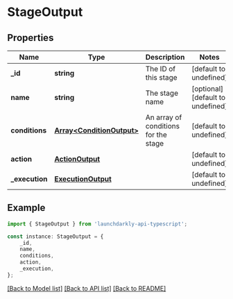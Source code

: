# StageOutput


## Properties

Name | Type | Description | Notes
------------ | ------------- | ------------- | -------------
**_id** | **string** | The ID of this stage | [default to undefined]
**name** | **string** | The stage name | [optional] [default to undefined]
**conditions** | [**Array&lt;ConditionOutput&gt;**](ConditionOutput.md) | An array of conditions for the stage | [default to undefined]
**action** | [**ActionOutput**](ActionOutput.md) |  | [default to undefined]
**_execution** | [**ExecutionOutput**](ExecutionOutput.md) |  | [default to undefined]

## Example

```typescript
import { StageOutput } from 'launchdarkly-api-typescript';

const instance: StageOutput = {
    _id,
    name,
    conditions,
    action,
    _execution,
};
```

[[Back to Model list]](../README.md#documentation-for-models) [[Back to API list]](../README.md#documentation-for-api-endpoints) [[Back to README]](../README.md)
